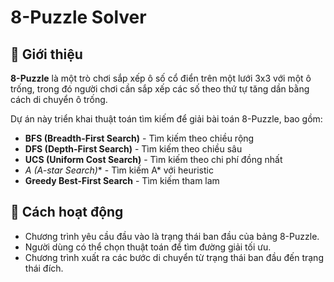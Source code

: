 # 8-Puzzle Solver

## 🧩 Giới thiệu
**8-Puzzle** là một trò chơi sắp xếp ô số cổ điển trên một lưới 3x3 với một ô trống, trong đó người chơi cần sắp xếp các số theo thứ tự tăng dần bằng cách di chuyển ô trống.  

Dự án này triển khai thuật toán tìm kiếm để giải bài toán 8-Puzzle, bao gồm:
- **BFS (Breadth-First Search)** - Tìm kiếm theo chiều rộng  
- **DFS (Depth-First Search)** - Tìm kiếm theo chiều sâu  
- **UCS (Uniform Cost Search)** - Tìm kiếm theo chi phí đồng nhất  
- **A* (A-star Search)** - Tìm kiếm A* với heuristic  
- **Greedy Best-First Search** - Tìm kiếm tham lam  

## 📌 Cách hoạt động
- Chương trình yêu cầu đầu vào là trạng thái ban đầu của bảng 8-Puzzle.  
- Người dùng có thể chọn thuật toán để tìm đường giải tối ưu.  
- Chương trình xuất ra các bước di chuyển từ trạng thái ban đầu đến trạng thái đích.
